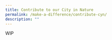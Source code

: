 ```yaml
---
title: Contribute to our City in Nature
permalink: /make-a-difference/contribute-cyn/
description: ""
---
```

WIP